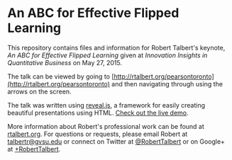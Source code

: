 An ABC for Effective Flipped Learning
=============================================================================

This repository contains files and information for Robert Talbert's keynote, _An ABC for Effective Flipped Learning_ given at _Innovation Insights in Quantitative Business_ on May 27, 2015. 

The talk can be viewed by going to [http://rtalbert.org/pearsontoronto](http://rtalbert.org/pearsontoronto) and then navigating through using the arrows on the screen. 

The talk was written using [reveal.js](http://lab.hakim.se/reveal-js/), a framework for easily creating beautiful presentations using HTML. [Check out the live demo](http://lab.hakim.se/reveal-js/).

More information about Robert's professional work can be found at [rtalbert.org](http://rtalbert.org). For questions or requests, please email Robert at talbertr@gvsu.edu or connect on Twitter at [@RobertTalbert](http://twitter.com/RobertTalbert) or on Google+ at [+RobertTalbert](http://google.com/+RobertTalbert).